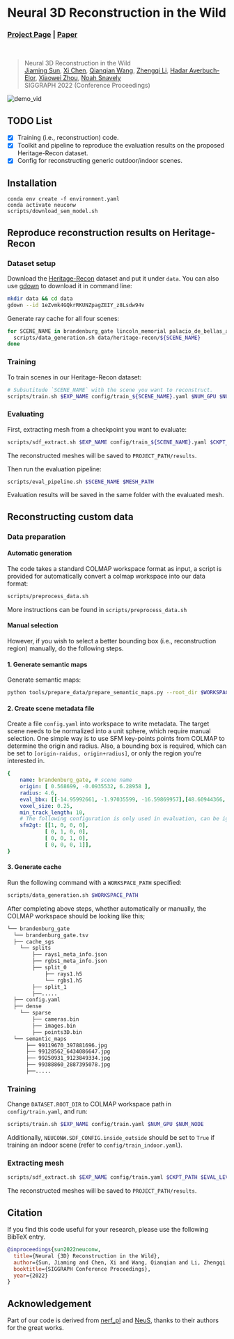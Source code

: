 # Neural 3D Reconstruction in the Wild

### [Project Page](https://zju3dv.github.io/neuralrecon-w) | [Paper](https://arxiv.org/pdf/2205.12955)

<br/>

> Neural 3D Reconstruction in the Wild  
> [Jiaming Sun](https://jiamingsun.ml), [Xi Chen](https://github.com/Burningdust21), [Qianqian Wang](https://www.cs.cornell.edu/~qqw/), [Zhengqi Li](https://zhengqili.github.io/), [Hadar Averbuch-Elor](https://www.cs.cornell.edu/~hadarelor/), [Xiaowei Zhou](https://xzhou.me), [Noah Snavely](https://www.cs.cornell.edu/~snavely/)  
> SIGGRAPH 2022 (Conference Proceedings)

![demo_vid](assets/neuconw-github-teaser.gif)

## TODO List

- [x] Training (i.e., reconstruction) code.
- [x] Toolkit and pipeline to reproduce the evaluation results on the proposed Heritage-Recon dataset.
- [x] Config for reconstructing generic outdoor/indoor scenes.

## Installation

```shell
conda env create -f environment.yaml
conda activate neuconw
scripts/download_sem_model.sh
```

## Reproduce reconstruction results on Heritage-Recon

### Dataset setup

Download the [Heritage-Recon](https://drive.google.com/drive/folders/1eZvmk4GQkrRKUNZpagZEIY_z8Lsdw94v?usp=sharing) dataset and put it under `data`. You can also use [gdown](https://github.com/wkentaro/gdown) to download it in command line:

```bash
mkdir data && cd data
gdown --id 1eZvmk4GQkrRKUNZpagZEIY_z8Lsdw94v
```

Generate ray cache for all four scenes:

```bash
for SCENE_NAME in brandenburg_gate lincoln_memorial palacio_de_bellas_artes pantheon_exterior; do
  scripts/data_generation.sh data/heritage-recon/${SCENE_NAME}
done
```

### Training

To train scenes in our Heritage-Recon dataset:

```bash
# Subsutitude `SCENE_NAME` with the scene you want to reconstruct.
scripts/train.sh $EXP_NAME config/train_${SCENE_NAME}.yaml $NUM_GPU $NUM_NODE
```


### Evaluating

First, extracting mesh from a checkpoint you want to evaluate:

```bash
scripts/sdf_extract.sh $EXP_NAME config/train_${SCENE_NAME}.yaml $CKPT_PATH 10
```

The reconstructed meshes will be saved to `PROJECT_PATH/results`.

Then run the evaluation pipeline:

```bash
scripts/eval_pipeline.sh $SCENE_NAME $MESH_PATH
```

Evaluation results will be saved in the same folder with the evaluated mesh.

## Reconstructing custom data

### Data preparation

#### Automatic generation

The code takes a standard COLMAP workspace format as input, a script is provided for automatically convert a colmap workspace into our data format:

```bash
scripts/preprocess_data.sh
```

More instructions can be found in `scripts/preprocess_data.sh`

#### Manual selection

However, if you wish to select a better bounding box (i.e., reconstruction region) manually, do the following steps.

#### 1. Generate semantic maps

Generate semantic maps:

```bash
python tools/prepare_data/prepare_semantic_maps.py --root_dir $WORKSPACE_PATH --gpu 0
```

#### 2. Create scene metadata file

Create a file `config.yaml` into workspace to write metadata. The target scene needs to be normalized into a unit sphere, which require manual selection. One simple way is to use SFM key-points points from COLMAP to determine the origin and radius. Also, a bounding box is required, which can be set to `[origin-raidus, origin+radius]`, or only the region you're interested in.

```yaml
{
    name: brandenburg_gate, # scene name
    origin: [ 0.568699, -0.0935532, 6.28958 ], 
    radius: 4.6,
    eval_bbx: [[-14.95992661, -1.97035599, -16.59869957],[48.60944366, 30.66258621, 12.81980324]],
    voxel_size: 0.25,
    min_track_length: 10,
    # The following configuration is only used in evaluation, can be ignored for your own scene
    sfm2gt: [[1, 0, 0, 0],
            [ 0, 1, 0, 0],
            [ 0, 0, 1, 0],
            [ 0, 0, 0, 1]],
}
```

#### 3. Generate cache

Run the following command with a `WORKSPACE_PATH` specified:

```bash
scripts/data_generation.sh $WORKSPACE_PATH
```

After completing above steps, whether automatically or manually, the COLMAP workspace should be looking like this;

```bash
└── brandenburg_gate
  └── brandenburg_gate.tsv
  ├── cache_sgs
    └── splits
        ├── rays1_meta_info.json
        ├── rgbs1_meta_info.json
        ├── split_0
            ├── rays1.h5
            └── rgbs1.h5
        ├── split_1
        ├──.....
  ├── config.yaml
  ├── dense
    └── sparse
        ├── cameras.bin
        ├── images.bin
        ├── points3D.bin
  └── semantic_maps
      ├── 99119670_397881696.jpg
      ├── 99128562_6434086647.jpg
      ├── 99250931_9123849334.jpg
      ├── 99388860_2887395078.jpg
      ├──.....
```

### Training

Change `DATASET.ROOT_DIR` to COLMAP workspace path in `config/train.yaml`, and run:

```bash
scripts/train.sh $EXP_NAME config/train.yaml $NUM_GPU $NUM_NODE
```

Additionally, `NEUCONW.SDF_CONFIG.inside_outside` should be set to `True` if training an indoor scene (refer to `config/train_indoor.yaml`).

### Extracting mesh

```bash
scripts/sdf_extract.sh $EXP_NAME config/train.yaml $CKPT_PATH $EVAL_LEVEL
```

The reconstructed meshes will be saved to `PROJECT_PATH/results`.

## Citation

If you find this code useful for your research, please use the following BibTeX entry.

```bibtex
@inproceedings{sun2022neuconw,
  title={Neural {3D} Reconstruction in the Wild},
  author={Sun, Jiaming and Chen, Xi and Wang, Qianqian and Li, Zhengqi and Averbuch-Elor, Hadar and Zhou, Xiaowei and Snavely, Noah},
  booktitle={SIGGRAPH Conference Proceedings},
  year={2022}
}
```

## Acknowledgement

Part of our code is derived from [nerf_pl](https://github.com/kwea123/nerf_pl) and [NeuS](https://github.com/Totoro97/NeuS), thanks to their authors for the great works.
